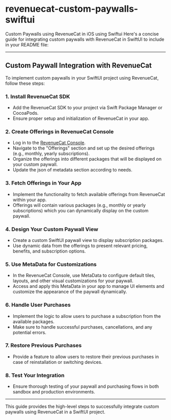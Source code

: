 # revenuecat-custom-paywalls-swiftui
Custom Paywalls using RevenueCat in iOS using Swiftui
Here's a concise guide for integrating custom paywalls with RevenueCat in SwiftUI to include in your README file:

---

## Custom Paywall Integration with RevenueCat

To implement custom paywalls in your SwiftUI project using RevenueCat, follow these steps:

### 1. Install RevenueCat SDK
   - Add the RevenueCat SDK to your project via Swift Package Manager or CocoaPods.
   - Ensure proper setup and initialization of RevenueCat in your app.

### 2. Create Offerings in RevenueCat Console
   - Log in to the [RevenueCat Console](https://app.revenuecat.com).
   - Navigate to the "Offerings" section and set up the desired offerings (e.g., monthly, yearly subscriptions).
   - Organize the offerings into different packages that will be displayed on your custom paywall.
   - Update the json of metadata section according to needs.

### 3. Fetch Offerings in Your App
   - Implement the functionality to fetch available offerings from RevenueCat within your app.
   - Offerings will contain various packages (e.g., monthly or yearly subscriptions) which you can dynamically display on the custom paywall.

### 4. Design Your Custom Paywall View
   - Create a custom SwiftUI paywall view to display subscription packages.
   - Use dynamic data from the offerings to present relevant pricing, benefits, and subscription options.

### 5. Use MetaData for Customizations
   - In the RevenueCat Console, use MetaData to configure default tiles, layouts, and other visual customizations for your paywall.
   - Access and apply this MetaData in your app to manage UI elements and customize the appearance of the paywall dynamically.

### 6. Handle User Purchases
   - Implement the logic to allow users to purchase a subscription from the available packages.
   - Make sure to handle successful purchases, cancellations, and any potential errors.

### 7. Restore Previous Purchases
   - Provide a feature to allow users to restore their previous purchases in case of reinstallation or switching devices.

### 8. Test Your Integration
   - Ensure thorough testing of your paywall and purchasing flows in both sandbox and production environments.

---

This guide provides the high-level steps to successfully integrate custom paywalls using RevenueCat in a SwiftUI project.
